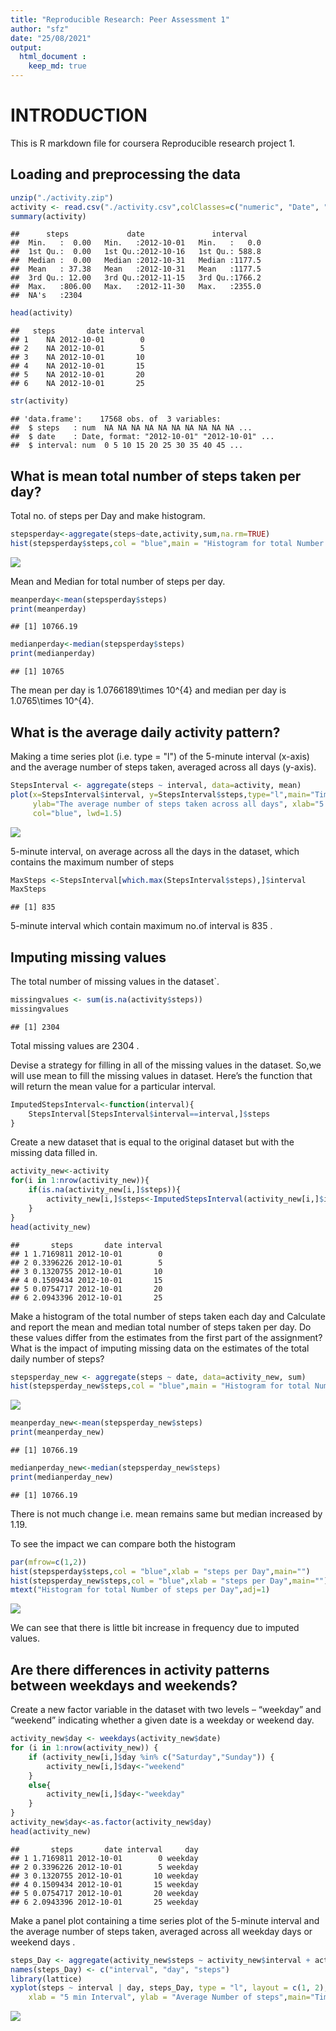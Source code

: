 ```yaml
---
title: "Reproducible Research: Peer Assessment 1"
author: "sfz"
date: "25/08/2021"
output: 
  html_document :
    keep_md: true
---
```


# INTRODUCTION  

This is R markdown file for coursera Reproducible research project 1.

## Loading and preprocessing the data


```r
unzip("./activity.zip")
activity <- read.csv("./activity.csv",colClasses=c("numeric", "Date", "numeric"))
summary(activity)  
```

```
##      steps             date               interval     
##  Min.   :  0.00   Min.   :2012-10-01   Min.   :   0.0  
##  1st Qu.:  0.00   1st Qu.:2012-10-16   1st Qu.: 588.8  
##  Median :  0.00   Median :2012-10-31   Median :1177.5  
##  Mean   : 37.38   Mean   :2012-10-31   Mean   :1177.5  
##  3rd Qu.: 12.00   3rd Qu.:2012-11-15   3rd Qu.:1766.2  
##  Max.   :806.00   Max.   :2012-11-30   Max.   :2355.0  
##  NA's   :2304
```

```r
head(activity)  
```

```
##   steps       date interval
## 1    NA 2012-10-01        0
## 2    NA 2012-10-01        5
## 3    NA 2012-10-01       10
## 4    NA 2012-10-01       15
## 5    NA 2012-10-01       20
## 6    NA 2012-10-01       25
```

```r
str(activity) 
```

```
## 'data.frame':	17568 obs. of  3 variables:
##  $ steps   : num  NA NA NA NA NA NA NA NA NA NA ...
##  $ date    : Date, format: "2012-10-01" "2012-10-01" ...
##  $ interval: num  0 5 10 15 20 25 30 35 40 45 ...
```



## What is mean total number of steps taken per day?

Total no. of steps per Day and make histogram. 


```r
stepsperday<-aggregate(steps~date,activity,sum,na.rm=TRUE)
hist(stepsperday$steps,col = "blue",main = "Histogram for total Number of steps per Day",xlab = "steps per Day")
```

![](PA1_template_files/figure-html/unnamed-chunk-2-1.png)<!-- -->
 
Mean and Median for total number of steps per day.


```r
meanperday<-mean(stepsperday$steps)
print(meanperday)
```

```
## [1] 10766.19
```

```r
medianperday<-median(stepsperday$steps)
print(medianperday)
```

```
## [1] 10765
```

The mean per day is 1.0766189\times 10^{4} and median per day is 1.0765\times 10^{4}.


## What is the average daily activity pattern?

Making a time series plot (i.e. type = "l") of the 5-minute interval (x-axis) and the average number of steps taken, averaged across all days (y-axis).


```r
StepsInterval <- aggregate(steps ~ interval, data=activity, mean)
plot(x=StepsInterval$interval, y=StepsInterval$steps,type="l",main="Time Series Plot of Average Steps Taken per Interval",
     ylab="The average number of steps taken across all days", xlab="5 mins Interval",
     col="blue", lwd=1.5)
```

![](PA1_template_files/figure-html/unnamed-chunk-4-1.png)<!-- -->

5-minute interval, on average across all the days in the dataset, which contains the maximum number of steps


```r
MaxSteps <-StepsInterval[which.max(StepsInterval$steps),]$interval
MaxSteps
```

```
## [1] 835
```

5-minute interval which contain maximum no.of interval is 835 .


## Imputing missing values

The total number of missing values in the dataset`.


```r
missingvalues <- sum(is.na(activity$steps))
missingvalues
```

```
## [1] 2304
```

Total missing values are 2304 .

Devise a strategy for filling in all of the missing values in the dataset. 
So,we will use mean to fill the missing values in dataset. Here’s the function that will return the mean value for a particular interval.


```r
ImputedStepsInterval<-function(interval){
    StepsInterval[StepsInterval$interval==interval,]$steps
}
```

Create a new dataset that is equal to the original dataset but with the missing data filled in.


```r
activity_new<-activity
for(i in 1:nrow(activity_new)){
    if(is.na(activity_new[i,]$steps)){
        activity_new[i,]$steps<-ImputedStepsInterval(activity_new[i,]$interval)
    }
}
head(activity_new)
```

```
##       steps       date interval
## 1 1.7169811 2012-10-01        0
## 2 0.3396226 2012-10-01        5
## 3 0.1320755 2012-10-01       10
## 4 0.1509434 2012-10-01       15
## 5 0.0754717 2012-10-01       20
## 6 2.0943396 2012-10-01       25
```

Make a histogram of the total number of steps taken each day and Calculate and report the mean and median total number of steps taken per day. Do these values differ from the estimates from the first part of the assignment? What is the impact of imputing missing data on the estimates of the total daily number of steps?


```r
stepsperday_new <- aggregate(steps ~ date, data=activity_new, sum)
hist(stepsperday_new$steps,col = "blue",main = "Histogram for total Number of steps per Day",xlab = "steps per Day")
```

![](PA1_template_files/figure-html/unnamed-chunk-9-1.png)<!-- -->

```r
meanperday_new<-mean(stepsperday_new$steps)
print(meanperday_new)
```

```
## [1] 10766.19
```

```r
medianperday_new<-median(stepsperday_new$steps)
print(medianperday_new)
```

```
## [1] 10766.19
```
There is not much change i.e. mean remains same but median increased by 1.19.

To see the impact we can compare both the histogram


```r
par(mfrow=c(1,2))
hist(stepsperday$steps,col = "blue",xlab = "steps per Day",main="")
hist(stepsperday_new$steps,col = "blue",xlab = "steps per Day",main="")
mtext("Histogram for total Number of steps per Day",adj=1)
```

![](PA1_template_files/figure-html/unnamed-chunk-10-1.png)<!-- -->

We can see that there is little bit increase in frequency due to imputed values.


## Are there differences in activity patterns between weekdays and weekends?

Create a new factor variable in the dataset with two levels – “weekday” and “weekend” indicating whether a given date is a weekday or weekend day.


```r
activity_new$day <- weekdays(activity_new$date)
for (i in 1:nrow(activity_new)) {
    if (activity_new[i,]$day %in% c("Saturday","Sunday")) {
        activity_new[i,]$day<-"weekend"
    }
    else{
        activity_new[i,]$day<-"weekday"
    }
}
activity_new$day<-as.factor(activity_new$day)
head(activity_new)
```

```
##       steps       date interval     day
## 1 1.7169811 2012-10-01        0 weekday
## 2 0.3396226 2012-10-01        5 weekday
## 3 0.1320755 2012-10-01       10 weekday
## 4 0.1509434 2012-10-01       15 weekday
## 5 0.0754717 2012-10-01       20 weekday
## 6 2.0943396 2012-10-01       25 weekday
```

Make a panel plot containing a time series plot of the 5-minute interval and the average number of steps taken, averaged across all weekday days or weekend days .


```r
steps_Day <- aggregate(activity_new$steps ~ activity_new$interval + activity_new$day, activity_new, mean)
names(steps_Day) <- c("interval", "day", "steps")
library(lattice)
xyplot(steps ~ interval | day, steps_Day, type = "l", layout = c(1, 2), 
    xlab = "5 min Interval", ylab = "Average Number of steps",main="Time series plot of average steps across all weekday days and weekend days")
```

![](PA1_template_files/figure-html/unnamed-chunk-12-1.png)<!-- -->
